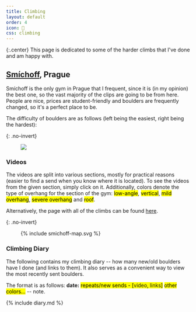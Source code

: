 ```yaml
---
title: Climbing
layout: default
order: 4
icon: 
css: climbing
---
```


{:.center}
This page is dedicated to some of the harder climbs that I've done and am happy with.

## [Smíchoff](https://www.lezeckecentrum.cz/cs/), Prague
Smíchoff is the only gym in Prague that I frequent, since it is (in my opinion) the best one, so the vast majority of the clips are going to be from here. People are nice, prices are student-friendly and boulders are frequently changed, so it's a perfect place to be.

The difficulty of boulders are as follows (left being the easiest, right being the hardest):

{: .no-invert}
<figure>
<img src="smichoff-grading.svg">
</figure>

### Videos
The videos are split into various sections, mostly for practical reasons (easier to find a send when you know where it is located). To see the videos from the given section, simply click on it. Additionally, colors denote the type of overhang for the section of the gym: <mark class="climbing climbing-low-angle">low-angle</mark>, <mark class="climbing climbing-vertical">vertical</mark>, <mark class="climbing climbing-mild-overhang">mild overhang</mark>, <mark class="climbing climbing-severe-overhang">severe overhang</mark> and <mark class="climbing climbing-roof">roof</mark>.

Alternatively, the page with all of the climbs can be found [here](/climbing/zones/all).

{: .no-invert}
<figure>
{% include smichoff-map.svg %}
</figure>

### Climbing Diary
The following contains my climbing diary -- how many new/old boulders have I done (and links to them). It also serves as a convenient way to view the most recently sent boulders.

The format is as follows: **date:** <mark class="climbing-diary-record climbing-red climbing-red-text">repeats/new sends - [<a>video</a>, <a>links</a>]</mark> <mark class="climbing-diary-record climbing-blue climbing-blue-text">other colors...</mark> -- note.

{% include diary.md %}

